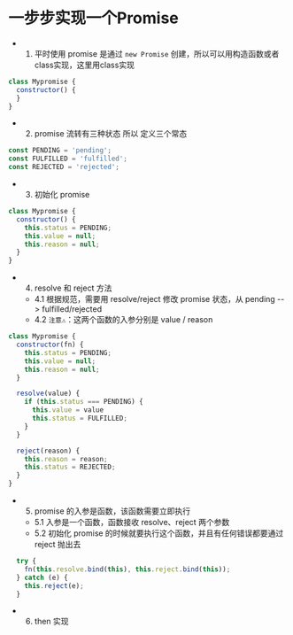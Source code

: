# 一步步实现一个Promise

- 1. 平时使用 promise 是通过 `new Promise` 创建，所以可以用构造函数或者class实现，这里用class实现

```js
class Mypromise {
  constructor() {
  }
}
```

- 2. promise 流转有三种状态 所以 定义三个常态


```js
const PENDING = 'pending';
const FULFILLED = 'fulfilled';
const REJECTED = 'rejected';
```

- 3. 初始化 promise

```js
class Mypromise {
  constructor() {
    this.status = PENDING;
    this.value = null;
    this.reason = null;
  }
}
```

- 4. resolve 和 reject 方法

  - 4.1 根据规范，需要用 resolve/reject 修改 promise 状态，从 pending --> fulfilled/rejected
  - 4.2 `注意⚠️`：这两个函数的入参分别是 value / reason

```js
class Mypromise {
  constructor(fn) {
    this.status = PENDING;
    this.value = null;
    this.reason = null;
  }

  resolve(value) {
    if (this.status === PENDING) {
      this.value = value
      this.status = FULFILLED;
    }
  }

  reject(reason) {
    this.reason = reason;
    this.status = REJECTED;
  }
}
```

- 5. promise 的入参是函数，该函数需要立即执行

    - 5.1 入参是一个函数，函数接收 resolve、reject 两个参数
    - 5.2 初始化 promise 的时候就要执行这个函数，并且有任何错误都要通过 reject 抛出去

```js
  try {
    fn(this.resolve.bind(this), this.reject.bind(this));
  } catch (e) {
    this.reject(e);
  }
```

- 6. then 实现